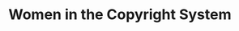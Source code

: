 ---
cost: none
description: 'Coverage: The data set contains copyright registration records, copyright
  renewal records, and recorded document records, from January 1, 1978, to July 8,
  2021.


  Content: The data set contains information on authors, types of works registered,
  publication status, and other relevant copyright information. More detailed descriptions
  of the fields, variables, and definitions can be found in the Library of Congress
  Copyright Data as Distributed in the Marc Format document available here.


  The data are available in twenty-six file parts, numbered sequentially, and include
  recorded document and registration records. Registration and recorded document records
  for any variable or year may be present in multiple file parts. Individual file
  parts may not contain all available records pertaining to any specific variable
  and may not be suitable for analysis independent of the full data set.'
last_edit: Thu, 27 Jul 2023 08:25:56 GMT
location: https://www.copyright.gov/policy/women-in-copyright-system/
open_access: 'TRUE'
related_publications: https://www.copyright.gov/policy/women-in-copyright-system/Women-in-the-Copyright-System.pdf
slug: women_copyright
tags:
- copyright
- gender
- united states
timeframe: 1978-2021
title: Women in the Copyright System
uuid: 5966e9c4-3b4c-4f7e-93a5-0618779a8c74
versioning: 'TRUE'
---
